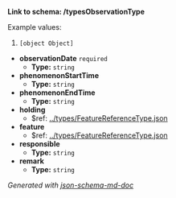 <b id="typesobservationtype">Link to schema: /typesObservationType</b>

Example values: 

 1. `[object Object]`
 - <b id="#/typesObservationType/properties/observationDate">observationDate</b> `required`
	 - **Type:** `string`
 - <b id="#/typesObservationType/properties/phenomenonStartTime">phenomenonStartTime</b>
	 - **Type:** `string`
 - <b id="#/typesObservationType/properties/phenomenonEndTime">phenomenonEndTime</b>
	 - **Type:** `string`
 - <b id="#/typesObservationType/properties/holding">holding</b>
	 - &#36;ref: [../types/FeatureReferenceType.json](#..typesfeaturereferencetype.json)
 - <b id="#/typesObservationType/properties/feature">feature</b>
	 - &#36;ref: [../types/FeatureReferenceType.json](#..typesfeaturereferencetype.json)
 - <b id="#/typesObservationType/properties/responsible">responsible</b>
	 - **Type:** `string`
 - <b id="#/typesObservationType/properties/remark">remark</b>
	 - **Type:** `string`

_Generated with [json-schema-md-doc](https://brianwendt.github.io/json-schema-md-doc/)_